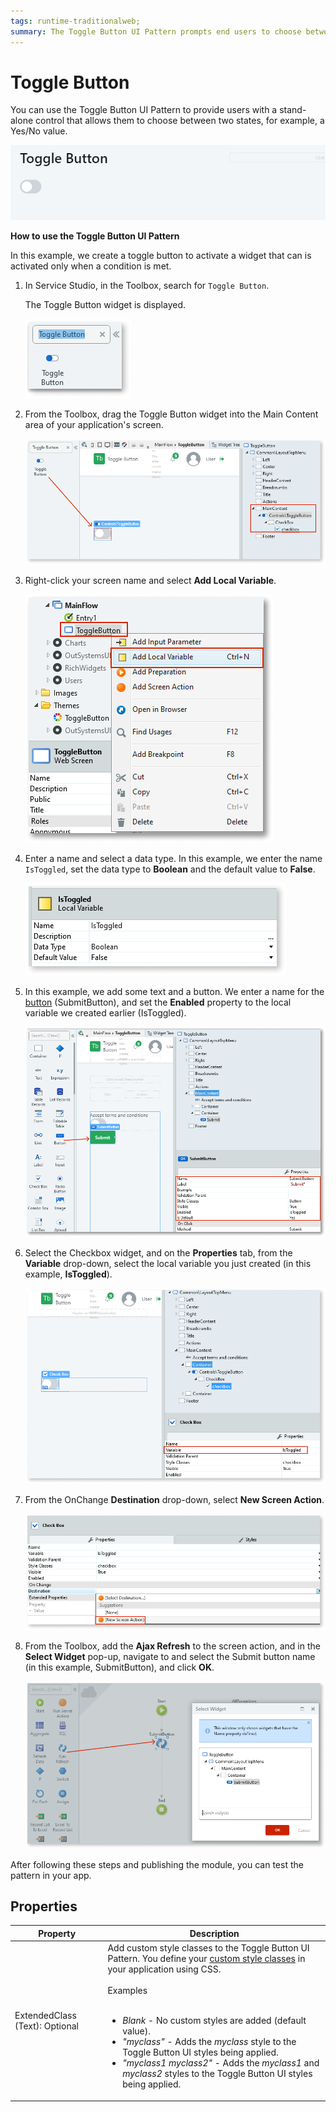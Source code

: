```yaml
---
tags: runtime-traditionalweb; 
summary: The Toggle Button UI Pattern prompts end users to choose between two states.
---
```


# Toggle Button

You can use the Toggle Button UI Pattern to provide users with a stand-alone control that allows them to choose between two states, for example, a Yes/No value.

![](<images/togglebutton-2-ss.png>)

**How to use the Toggle Button UI Pattern**

In this example, we create a toggle button to activate a widget that can is activated only when a condition is met.

1. In Service Studio, in the Toolbox, search for `Toggle Button`. 

    The Toggle Button widget is displayed.

    ![](<images/togglebutton-6-ss.png>)

1. From the Toolbox, drag the Toggle Button widget into the Main Content area of your application's screen.

    ![](<images/togglebutton-7-ss.png>)

1. Right-click your screen name and select **Add Local Variable**. 

    ![](<images/togglebutton-8-ss.png>)

1. Enter a name and select a data type. In this example, we enter the name ``IsToggled``, set the data type to **Boolean** and the default value to **False**.

    ![](<images/togglebutton-9-ss.png>)

1. In this example, we add some text and a button. We enter a name for the [button](<../../../../../ref/lang/auto/Class.Button Widget.final.md>) (SubmitButton), and set the **Enabled** property to the local variable we created earlier (IsToggled). 

    ![](images/togglebutton-11-ss.png?width=800) 

1. Select the Checkbox widget, and on the **Properties** tab, from the **Variable** drop-down, select the local variable you just created (in this example, **IsToggled**). 

    ![](images/togglebutton-10-ss.png?width=800) 

1. From the OnChange **Destination** drop-down, select **New Screen Action**.

    ![](images/togglebutton-12-ss.png?width=800) 

1. From the Toolbox, add the **Ajax Refresh** to the screen action, and in the **Select Widget** pop-up, navigate to and select the Submit button name (in this example, SubmitButton), and click **OK**.

    ![](images/togglebutton-13-ss.png?width=800) 

After following these steps and publishing the module, you can test the pattern in your app. 

## Properties

| **Property** |  **Description** |
|---|---|
|ExtendedClass (Text): Optional | Add custom style classes to the Toggle Button UI Pattern. You define your [custom style classes](../../look-feel/css.md) in your application using CSS.<br/><br/>Examples<br/><br/><ul><li>_Blank_ - No custom styles are added (default value). </li><li>_"myclass"_ - Adds the _myclass_ style to the Toggle Button UI styles being applied.</li><li>_"myclass1 myclass2"_ - Adds the _myclass1_ and _myclass2_ styles to the Toggle Button UI styles being applied.</li></ul> |



